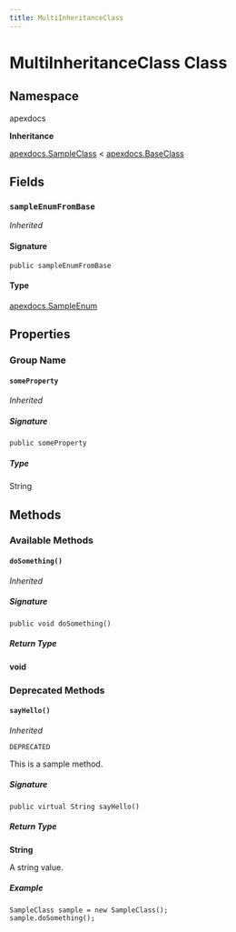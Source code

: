 ```yaml
---
title: MultiInheritanceClass
---
```


# MultiInheritanceClass Class

## Namespace
apexdocs

**Inheritance**

[apexdocs.SampleClass](../SampleGroup/apexdocs.SampleClass.md) < [apexdocs.BaseClass](./apexdocs.BaseClass.md)

## Fields
### `sampleEnumFromBase`

*Inherited*

#### Signature
```apex
public sampleEnumFromBase
```

#### Type
[apexdocs.SampleEnum](./apexdocs.SampleEnum.md)

## Properties
### Group Name
#### `someProperty`

*Inherited*

##### Signature
```apex
public someProperty
```

##### Type
String

## Methods
### Available Methods
#### `doSomething()`

*Inherited*

##### Signature
```apex
public void doSomething()
```

##### Return Type
**void**

### Deprecated Methods
#### `sayHello()`

*Inherited*

`DEPRECATED`

This is a sample method.

##### Signature
```apex
public virtual String sayHello()
```

##### Return Type
**String**

A string value.

##### Example
```apex
SampleClass sample = new SampleClass();
sample.doSomething();
```